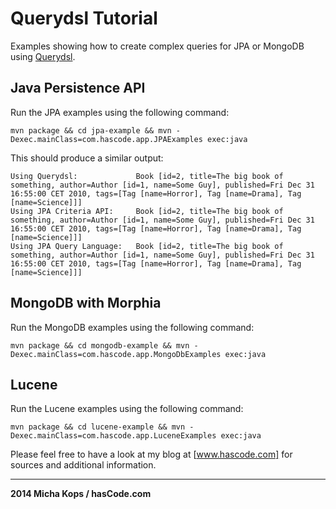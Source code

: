 # Querydsl Tutorial

Examples showing how to create complex queries for JPA or MongoDB using [Querydsl].

## Java Persistence API

Run the JPA examples using the following command:

    mvn package && cd jpa-example && mvn -Dexec.mainClass=com.hascode.app.JPAExamples exec:java

This should produce a similar output:

    Using Querydsl:				Book [id=2, title=The big book of something, author=Author [id=1, name=Some Guy], published=Fri Dec 31 16:55:00 CET 2010, tags=[Tag [name=Horror], Tag [name=Drama], Tag [name=Science]]]
    Using JPA Criteria API:		Book [id=2, title=The big book of something, author=Author [id=1, name=Some Guy], published=Fri Dec 31 16:55:00 CET 2010, tags=[Tag [name=Horror], Tag [name=Drama], Tag [name=Science]]]
    Using JPA Query Language:	Book [id=2, title=The big book of something, author=Author [id=1, name=Some Guy], published=Fri Dec 31 16:55:00 CET 2010, tags=[Tag [name=Horror], Tag [name=Drama], Tag [name=Science]]]


## MongoDB with Morphia

Run the MongoDB examples using the following command:

    mvn package && cd mongodb-example && mvn -Dexec.mainClass=com.hascode.app.MongoDbExamples exec:java


## Lucene

Run the Lucene examples using the following command:

    mvn package && cd lucene-example && mvn -Dexec.mainClass=com.hascode.app.LuceneExamples exec:java


Please feel free to have a look at my blog at [www.hascode.com] for sources and additional information.

----

**2014 Micha Kops / hasCode.com**

   [Querydsl]:http://www.querydsl.com/
   [www.hascode.com]:http://www.hascode.com/